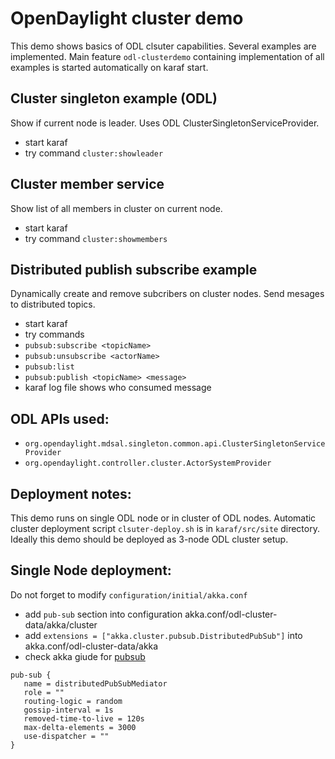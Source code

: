 OpenDaylight cluster demo
=========================
This demo shows basics of ODL clsuter capabilities. Several examples are implemented.
Main feature ```odl-clusterdemo``` containing implementation of all examples is started automatically on karaf start.

Cluster singleton example (ODL)
-------------------------------
Show if current node is leader. Uses ODL ClusterSingletonServiceProvider.
* start karaf
* try command ```cluster:showleader```

Cluster member service
----------------------
Show list of all members in cluster on current node.
* start karaf
* try command ```cluster:showmembers```

Distributed publish subscribe example
-------------------------------------
Dynamically create and remove subcribers on cluster nodes. Send mesages to distributed topics.
* start karaf
* try commands
* ```pubsub:subscribe <topicName>```
* ```pubsub:unsubscribe <actorName>```
* ```pubsub:list```
* ```pubsub:publish <topicName> <message>```
* karaf log file shows who consumed message

ODL APIs used:
--------------
* ```org.opendaylight.mdsal.singleton.common.api.ClusterSingletonServiceProvider```
* ```org.opendaylight.controller.cluster.ActorSystemProvider```

Deployment notes:
-----------------
This demo runs on single ODL node or in cluster of ODL nodes.
Automatic cluster deployment script ```clsuter-deploy.sh``` is in ```karaf/src/site``` directory.
Ideally this demo should be deployed as 3-node ODL cluster setup. 

Single Node deployment:
-----------------------
Do not forget to modify ```configuration/initial/akka.conf```
* add ```pub-sub``` section into configuration akka.conf/odl-cluster-data/akka/cluster
* add ```extensions = ["akka.cluster.pubsub.DistributedPubSub"]``` into akka.conf/odl-cluster-data/akka
* check akka giude for [pubsub](http://doc.akka.io/docs/akka/2.4/java/distributed-pub-sub.html)

```
pub-sub {
   name = distributedPubSubMediator
   role = ""
   routing-logic = random
   gossip-interval = 1s
   removed-time-to-live = 120s
   max-delta-elements = 3000
   use-dispatcher = ""
}
```
